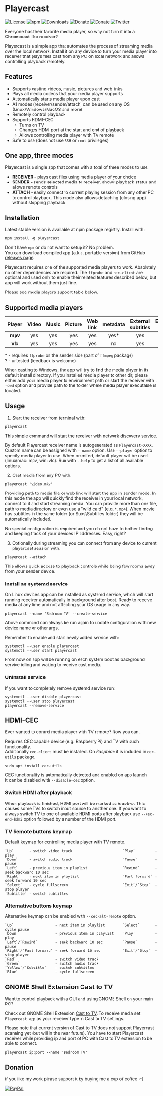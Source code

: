 # Playercast
[![License](https://img.shields.io/github/license/Rafostar/playercast.svg)](https://github.com/Rafostar/playercast/blob/master/LICENSE)
[![npm](https://img.shields.io/npm/v/playercast.svg)](https://www.npmjs.com/package/playercast)
[![Downloads](https://img.shields.io/npm/dt/playercast.svg)](https://www.npmjs.com/package/playercast)
[![Donate](https://img.shields.io/badge/Donate-PayPal-blue.svg)](https://www.paypal.com/cgi-bin/webscr?cmd=_s-xclick&hosted_button_id=TFVDFD88KQ322)
[![Donate](https://img.shields.io/badge/Donate-PayPal.Me-lightgrey.svg)](https://www.paypal.me/Rafostar)
[![Twitter](https://img.shields.io/twitter/url/https/github.com/Rafostar/playercast.svg?style=social)](https://twitter.com/intent/tweet?text=Wow:&url=https%3A%2F%2Fgithub.com%2FRafostar%2Fplayercast)

Everyone has their favorite media player, so why not turn it into a Chromecast-like receiver?

Playercast is a simple app that automates the process of streaming media over the local network. Install it on any device to turn your media player into receiver that plays files cast from any PC on local network and allows controlling playback remotely.

## Features
* Supports casting videos, music, pictures and web links
* Plays all media codecs that your media player supports
* Automatically starts media player upon cast
* All modes (receiver/sender/attach) can be used on any OS (Linux/Windows/MacOS and more)
* Remotely control playback
* Supports HDMI-CEC
  * Turns on TV
  * Changes HDMI port at the start and end of playback
  * Allows controlling media player with TV remote
* Safe to use (does not use `SSH` or `root` privileges)

## One app, three modes
Playercast is a single app that comes with a total of three modes to use.

* **RECEIVER** - plays cast files using media player of your choice
* **SENDER** - sends selected media to receiver, shows playback status and allows remote controls
* **ATTACH** - easily connect to current playing session from any other PC to control playback. This mode also allows detaching (closing app) without stopping playback

## Installation
Latest stable version is available at npm package registry. Install with:
```
npm install -g playercast
```
Don't have `npm` or do not want to setup it? No problem.<br>
You can download compiled app (a.k.a. portable version) from GitHub [releases page](https://github.com/Rafostar/playercast/releases).

Playercast requires one of the supported media players to work. Absolutely no other dependencies are required. The `ffprobe` and `cec-client` are optional and used only to enable their related features described below, but app will work without them just fine.

Please see media players support table below.

## Supported media players

|   Player   | Video | Music | Picture | Web link | metadata | External subtitles | External cover | Linux |  Win  | MacOS |
| :--------: | :---: | :---: | :-----: | :------: | :------: | :----------------: | :------------: | :---: | :---: | :---: |
|  **mpv**   |  yes  |  yes  |   yes   |    yes   |   yes*   |        yes         |      yes*      |  yes  |  no   |   ?   |
|  **vlc**   |  yes  |  yes  |   yes   |    yes   |    no    |        yes         |       no       |  yes  |  yes  |   ?   |

  \* - requires `ffprobe` on the sender side (part of `ffmpeg` package)<br>
  ? - untested (feedback is welcome)

When casting to Windows, the app will try to find the media player in its default install directory. If you installed media player to other dir, please either add your media player to environment path or start the receiver with `--cwd` option and provide path to the folder where media player executable is located.

## Usage
1) Start the receiver from terminal with:
```
playercast
```
This simple command will start the receiver with network discovery service.

By default Playercast receiver name is autogenerated as `Playercast-XXXX`. Custom name can be assigned with `--name` option. Use `--player` option to specify media player to use. When ommited, default player will be used (linux/mac: mpv, win: vlc). Run with `--help` to get a list of all available options.

2) Cast media from any PC with:
```
playercast 'video.mkv'
```
Providing path to media file or web link will start the app in sender mode. In this mode the app will quickly find the receiver in your local network, connect to it and start streaming media. You can provide more than one file, path to media directory or even use a "wild card" (e.g. `*.mp4`). When movie has subtitles in the same folder (or Subs\Subtitles folder) they will be automatically included.

No special configuration is required and you do not have to bother finding and keeping track of your devices IP addresses. Easy, right?

3) Optionally during streaming you can connect from any device to current playercast session with:
```
playercast --attach
```
This allows quick access to playback controls while being few rooms away from your sender device.

### Install as systemd service
On Linux devices app can be installed as systemd service, which will start running receiver automatically in background after boot. Ready to receive media at any time and not affecting your OS usage in any way.
```
playercast --name 'Bedroom TV' --create-service
```
Above command can always be run again to update configuration with new device name or other args.

Remember to enable and start newly added service with:
```
systemctl --user enable playercast
systemctl --user start playercast
```
From now on app will be running on each system boot as background service idling and waiting to receive cast media.

### Uninstall service
If you want to completely remove systemd service run:
```
systemctl --user disable playercast
systemctl --user stop playercast
playercast --remove-service
```

## HDMI-CEC
Ever wanted to control media player with TV remote? Now you can.

Requires CEC capable device (e.g. Raspberry Pi) and TV with such functionality.<br>
Additionally `cec-client` must be installed. On *Raspbian* it is included in `cec-utils` package.
```
sudo apt install cec-utils
```
CEC functionality is automatically detected and enabled on app launch.<br>
It can be disabled with `--disable-cec` option.

### Switch HDMI after playback
When playback is finished, HDMI port will be marked as *inactive*. This causes some TVs to switch input source to another one.
If you want to always switch TV to one of available HDMI ports after playback use `--cec-end-hdmi` option followed by a number of the HDMI port.

### TV Remote buttons keymap
Default keymap for controlling media player with TV remote.

```
`Up`       - switch video track                       `Play`         - play
`Down`     - switch audio track                       `Pause`        - pause
`Left`     - previous item in playlist                `Rewind`       - seek backward 10 sec
`Right`    - next item in playlist                    `Fast forward` - seek forward 10 sec
`Select`   - cycle fullscreen                         `Exit`/`Stop`  - stop player
`Subtitle` - switch subtitles
```

### Alternative buttons keymap
Alternative keymap can be enabled with `--cec-alt-remote` option.

```
`Up`                   - next item in playlist        `Select`       - cycle pause
`Down`                 - previous item in playlist    `Play`         - play
`Left`/`Rewind`        - seek backward 10 sec         `Pause`        - pause
`Right`/`Fast forward` - seek forward 10 sec          `Exit`/`Stop`  - stop player
`Red`                  - switch video track
`Green`                - switch audio track
`Yellow`/`Subtitle`    - switch subtitles
`Blue`                 - cycle fullscreen
```

## GNOME Shell Extension Cast to TV
Want to control playback with a GUI and using GNOME Shell on your main PC?

Check out GNOME Shell Extension [Cast to TV](https://rafostar.github.io/gnome-shell-extension-cast-to-tv). To receive media set `Playercast app` as your receiver type in Cast to TV settings.

Please note that current version of Cast to TV does not support Playercast scanning yet (but will in the near future). You have to start Playercast receiver while providing ip and port of PC with Cast to TV extension to be able to connect.
```
playercast ip:port --name 'Bedroom TV'
```

## Donation
If you like my work please support it by buying me a cup of coffee :-)

[![PayPal](https://github.com/Rafostar/gnome-shell-extension-cast-to-tv/wiki/images/paypal.gif)](https://www.paypal.com/cgi-bin/webscr?cmd=_s-xclick&hosted_button_id=TFVDFD88KQ322)
